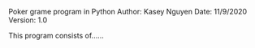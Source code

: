 Poker grame program in Python
Author: Kasey Nguyen
Date: 11/9/2020
Version: 1.0

This program consists of......
